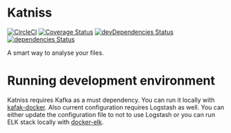 # Katniss

[![CircleCI](https://circleci.com/gh/mzaferyahsi/katniss.svg?style=svg)](https://circleci.com/gh/mzaferyahsi/katniss)
[![Coverage Status](https://coveralls.io/repos/github/mzaferyahsi/katniss/badge.svg?branch=master)](https://coveralls.io/github/mzaferyahsi/katniss?branch=master)
[![devDependencies Status](https://david-dm.org/mzaferyahsi/katniss/dev-status.svg)](https://david-dm.org/mzaferyahsi/katniss?type=dev)
[![dependencies Status](https://david-dm.org/mzaferyahsi/katniss/status.svg)](https://david-dm.org/mzaferyahsi/katniss)

A smart way to analyse your files.

# Running development environment

Katniss requires Kafka as a must dependency. You can run it locally with [kafak-docker](https://github.com/wurstmeister/kafka-docker).
Also current configuration requires Logstash as well. You can either update the configuration file to not to use Logstash
or you can run ELK stack locally with [docker-elk](https://github.com/deviantony/docker-elk).
